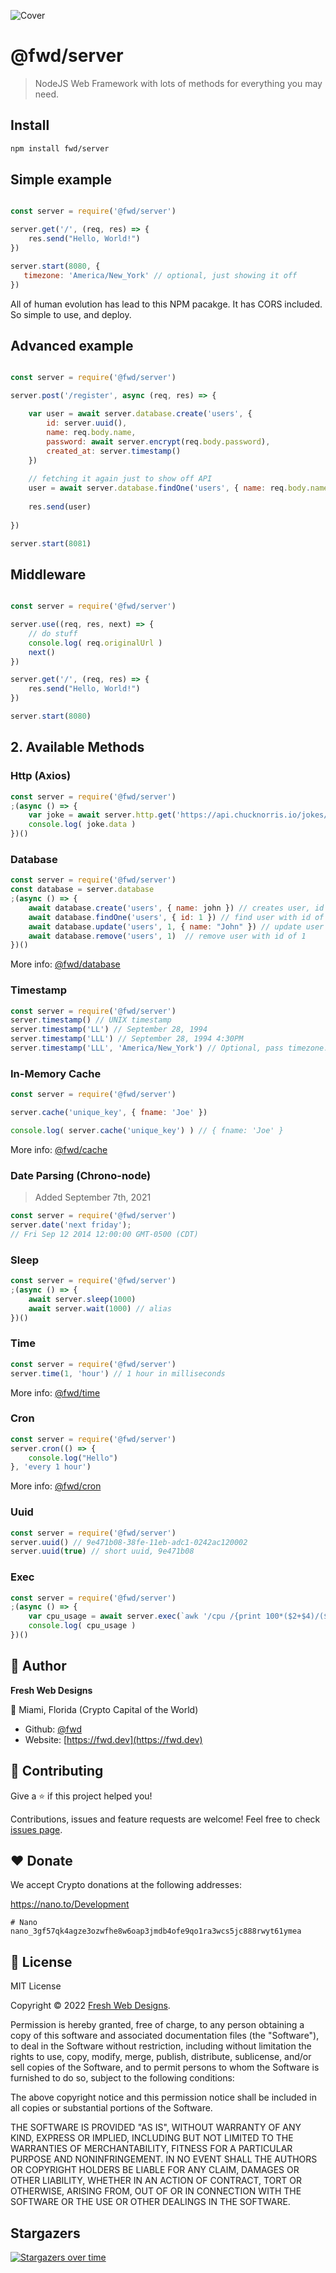 ![Cover](https://raw.githubusercontent.com/fwd/server/master/.github/banner.png)

# @fwd/server

> NodeJS Web Framework with lots of methods for everything you may need. 

## Install

```bash
npm install fwd/server
```

## Simple example

```js

const server = require('@fwd/server')

server.get('/', (req, res) => {
	res.send("Hello, World!")
})

server.start(8080, {
   timezone: 'America/New_York' // optional, just showing it off
})
```

All of human evolution has lead to this NPM pacakge. It has CORS included. So simple to use, and deploy.

## Advanced example

```js

const server = require('@fwd/server')

server.post('/register', async (req, res) => {

	var user = await server.database.create('users', {
		id: server.uuid(),
		name: req.body.name,
		password: await server.encrypt(req.body.password),
		created_at: server.timestamp()
	})
	
	// fetching it again just to show off API
	user = await server.database.findOne('users', { name: req.body.name })
	
	res.send(user)
	
})

server.start(8081) 

```

## Middleware

```js

const server = require('@fwd/server')

server.use((req, res, next) => {
	// do stuff
	console.log( req.originalUrl )
	next()
})

server.get('/', (req, res) => {
	res.send("Hello, World!")
})

server.start(8080)

```

## 2. Available Methods


### Http (Axios)

```js
const server = require('@fwd/server')
;(async () => {
	var joke = await server.http.get('https://api.chucknorris.io/jokes/random')
	console.log( joke.data )
})()

```

### Database

```js
const server = require('@fwd/server')
const database = server.database
;(async () => {
	await database.create('users', { name: john }) // creates user, id will be generated if not provided 
	await database.findOne('users', { id: 1 }) // find user with id of 1
	await database.update('users', 1, { name: "John" }) // update user with id of 1 
	await database.remove('users', 1)  // remove user with id of 1
})()

```

More info: [@fwd/database](https://github.com/fwd/database)

### Timestamp

```js
const server = require('@fwd/server')
server.timestamp() // UNIX timestamp
server.timestamp('LL') // September 28, 1994
server.timestamp('LLL') // September 28, 1994 4:30PM
server.timestamp('LLL', 'America/New_York') // Optional, pass timezone.

```

### In-Memory Cache

```js
const server = require('@fwd/server')

server.cache('unique_key', { fname: 'Joe' })

console.log( server.cache('unique_key') ) // { fname: 'Joe' }

```

More info: [@fwd/cache](https://github.com/fwd/cache)


### Date Parsing (Chrono-node)

> Added September 7th, 2021

```js
const server = require('@fwd/server')
server.date('next friday');
// Fri Sep 12 2014 12:00:00 GMT-0500 (CDT)

```

### Sleep

```js
const server = require('@fwd/server')
;(async () => {
	await server.sleep(1000)
	await server.wait(1000) // alias
})() 

```

### Time

```js
const server = require('@fwd/server')
server.time(1, 'hour') // 1 hour in milliseconds

```

More info: [@fwd/time](https://github.com/fwd/time)

### Cron

```js
const server = require('@fwd/server')
server.cron(() => {
	console.log("Hello")
}, 'every 1 hour')

```

More info: [@fwd/cron](https://github.com/fwd/cron)

### Uuid

```js
const server = require('@fwd/server')
server.uuid() // 9e471b08-38fe-11eb-adc1-0242ac120002 
server.uuid(true) // short uuid, 9e471b08
```

### Exec

```js
const server = require('@fwd/server')
;(async () => {
	var cpu_usage = await server.exec(`awk '/cpu /{print 100*($2+$4)/($2+$4+$5)}' /proc/stat`)
	console.log( cpu_usage )
})()

```

## 👤 Author

**Fresh Web Designs**

📍 Miami, Florida (Crypto Capital of the World)

* Github: [@fwd](https://github.com/fwd)
* Website: [https://fwd.dev](https://fwd.dev)

## 🤝 Contributing

Give a ⭐️ if this project helped you!

Contributions, issues and feature requests are welcome! Feel free to check [issues page](https://github.com/fwd/server/issues).

## ♥️ Donate 

We accept Crypto donations at the following addresses: 

https://nano.to/Development

```
# Nano
nano_3gf57qk4agze3ozwfhe8w6oap3jmdb4ofe9qo1ra3wcs5jc888rwyt61ymea
```

## 📝 License

MIT License

Copyright © 2022 [Fresh Web Designs](https://fwd.dev).

Permission is hereby granted, free of charge, to any person obtaining a copy
of this software and associated documentation files (the "Software"), to deal
in the Software without restriction, including without limitation the rights
to use, copy, modify, merge, publish, distribute, sublicense, and/or sell
copies of the Software, and to permit persons to whom the Software is
furnished to do so, subject to the following conditions:

The above copyright notice and this permission notice shall be included in all
copies or substantial portions of the Software.

THE SOFTWARE IS PROVIDED "AS IS", WITHOUT WARRANTY OF ANY KIND, EXPRESS OR
IMPLIED, INCLUDING BUT NOT LIMITED TO THE WARRANTIES OF MERCHANTABILITY,
FITNESS FOR A PARTICULAR PURPOSE AND NONINFRINGEMENT. IN NO EVENT SHALL THE
AUTHORS OR COPYRIGHT HOLDERS BE LIABLE FOR ANY CLAIM, DAMAGES OR OTHER
LIABILITY, WHETHER IN AN ACTION OF CONTRACT, TORT OR OTHERWISE, ARISING FROM,
OUT OF OR IN CONNECTION WITH THE SOFTWARE OR THE USE OR OTHER DEALINGS IN THE
SOFTWARE.

## Stargazers

[![Stargazers over time](https://starchart.cc/fwd/server.svg)](https://starchart.cc/fwd/server)
